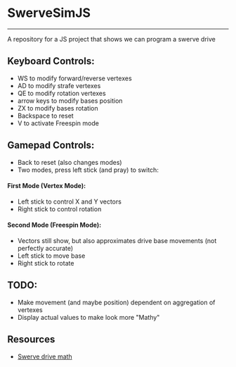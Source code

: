 # SwerveSimJS
-------------

A repository for a JS project that shows we can program a swerve drive
## Keyboard Controls:
- WS to modify forward/reverse vertexes
- AD to modify strafe vertexes
- QE to modify rotation vertexes
- arrow keys to modify bases position
- ZX to modify bases rotation
- Backspace to reset
- V to activate Freespin mode

## Gamepad Controls:
- Back to reset (also changes modes)
- Two modes, press left stick (and pray) to switch:

#### First Mode (Vertex Mode):
 - Left stick to control X and Y vectors
 - Right stick to control rotation

#### Second Mode (Freespin Mode):
 - Vectors still show, but also approximates drive base movements (not perfectly accurate)
 - Left stick to move base
 - Right stick to rotate


## TODO:
- Make movement (and maybe position) dependent on aggregation of vertexes
- Display actual values to make look more "Mathy"

## Resources
- [Swerve drive math](http://www.chiefdelphi.com/media/papers/2426 "aka robot-centric and field-centric wheel speeds and wheel steering angles for a vehicle with four-wheel independent drive and independent steering. Thanks Ether")
